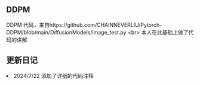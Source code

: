 ## DDPM
DDPM 代码，来自https://github.com/CHAINNEVERLIU/Pytorch-DDPM/blob/main/DiffusionModels/image_test.py <br\>
本人在此基础上做了代码的讲解

## 更新日记
<li>2024/7/22 添加了详细的代码注释</li>